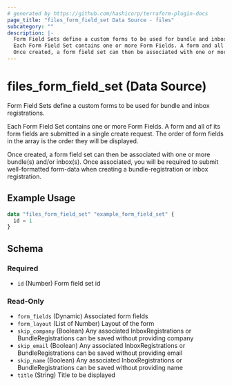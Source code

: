 ```yaml
---
# generated by https://github.com/hashicorp/terraform-plugin-docs
page_title: "files_form_field_set Data Source - files"
subcategory: ""
description: |-
  Form Field Sets define a custom forms to be used for bundle and inbox registrations.
  Each Form Field Set contains one or more Form Fields. A form and all of its form fields are submitted in a single create request. The order of form fields in the array is the order they will be displayed.
  Once created, a form field set can then be associated with one or more bundle(s) and/or inbox(s). Once associated, you will be required to submit well-formatted form-data when creating a bundle-registration or inbox registration.
---
```


# files_form_field_set (Data Source)

Form Field Sets define a custom forms to be used for bundle and inbox registrations.

 

 Each Form Field Set contains one or more Form Fields. A form and all of its form fields are submitted in a single create request. The order of form fields in the array is the order they will be displayed.

 

 Once created, a form field set can then be associated with one or more bundle(s) and/or inbox(s). Once associated, you will be required to submit well-formatted form-data when creating a bundle-registration or inbox registration.

## Example Usage

```terraform
data "files_form_field_set" "example_form_field_set" {
  id = 1
}
```

<!-- schema generated by tfplugindocs -->
## Schema

### Required

- `id` (Number) Form field set id

### Read-Only

- `form_fields` (Dynamic) Associated form fields
- `form_layout` (List of Number) Layout of the form
- `skip_company` (Boolean) Any associated InboxRegistrations or BundleRegistrations can be saved without providing company
- `skip_email` (Boolean) Any associated InboxRegistrations or BundleRegistrations can be saved without providing email
- `skip_name` (Boolean) Any associated InboxRegistrations or BundleRegistrations can be saved without providing name
- `title` (String) Title to be displayed
